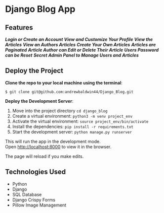 # Django Blog App

## Features

**_Login or Create an Account_**
**_View and Customize Your Profile_**
**_View the Articles_**
**_View an Authors Articles_**
**_Create Your Own Articles_**
**_Articles are Paginated_**
**_Article Author can Edit or Delete Their Article_**
**_Users Password can be Reset_**
**_Secret Admin Panel to Manage Users and Articles_**
## Deploy the Project

__Clone the repo to your local machine using the terminal__:
```
$ git clone git@github.com:andrewbaldwin44/Django_Blog.git
```

__Deploy the Development Server__:
1. Move into the project directory `cd django_blog`
2. Create a virtual environment: `python3 -m venv project_env`
3. Activate the virtual environment: `source project_env/bin/activate`
4. Install the dependencies: `pip install -r requirements.txt`
5. Start the development server: `python manage.py runserver `

This will run the app in the development mode.<br />
Open [http://localhost:8000](http://localhost:8000) to view it in the browser.

The page will reload if you make edits.

## Technologies Used

- Python
- Django
- SQL Database
- Django Crispy Forms
- Pillow Image Management

